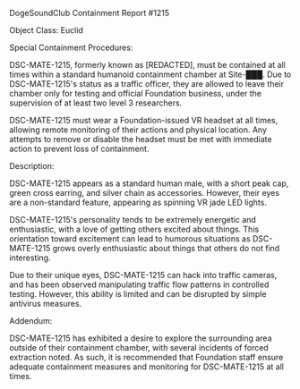 DogeSoundClub Containment Report #1215

Object Class: Euclid

Special Containment Procedures:

DSC-MATE-1215, formerly known as [REDACTED], must be contained at all times within a standard humanoid containment chamber at Site-███. Due to DSC-MATE-1215's status as a traffic officer, they are allowed to leave their chamber only for testing and official Foundation business, under the supervision of at least two level 3 researchers.

DSC-MATE-1215 must wear a Foundation-issued VR headset at all times, allowing remote monitoring of their actions and physical location. Any attempts to remove or disable the headset must be met with immediate action to prevent loss of containment.

Description:

DSC-MATE-1215 appears as a standard human male, with a short peak cap, green cross earring, and silver chain as accessories. However, their eyes are a non-standard feature, appearing as spinning VR jade LED lights.

DSC-MATE-1215's personality tends to be extremely energetic and enthusiastic, with a love of getting others excited about things. This orientation toward excitement can lead to humorous situations as DSC-MATE-1215 grows overly enthusiastic about things that others do not find interesting.

Due to their unique eyes, DSC-MATE-1215 can hack into traffic cameras, and has been observed manipulating traffic flow patterns in controlled testing. However, this ability is limited and can be disrupted by simple antivirus measures.

Addendum:

DSC-MATE-1215 has exhibited a desire to explore the surrounding area outside of their containment chamber, with several incidents of forced extraction noted. As such, it is recommended that Foundation staff ensure adequate containment measures and monitoring for DSC-MATE-1215 at all times.